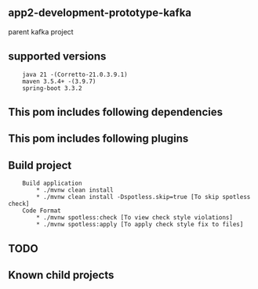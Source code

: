 ## app2-development-prototype-kafka

parent kafka project

## supported versions

        java 21 -(Corretto-21.0.3.9.1)
        maven 3.5.4+ -(3.9.7)
        spring-boot 3.3.2

## This pom includes following dependencies

## This pom includes following plugins

## Build project

        Build application 
            * ./mvnw clean install
            * ./mvnw clean install -Dspotless.skip=true [To skip spotless check]
        Code Format
            * ./mvnw spotless:check [To view check style violations]
            * ./mvnw spotless:apply [To apply check style fix to files]

## TODO

## Known child projects


